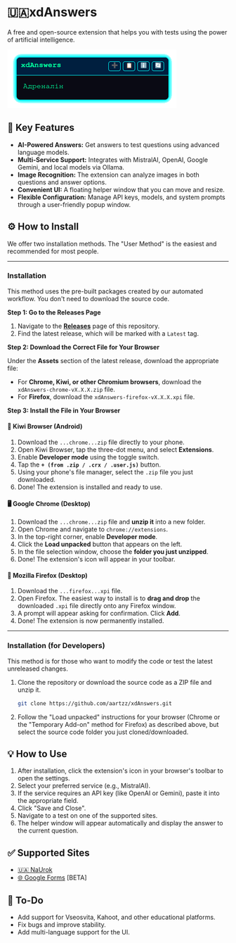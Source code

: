 # 🇺🇦xdAnswers

A free and open-source extension that helps you with tests using the power of artificial intelligence.

![A screenshot of the extension in action](images/README/ui.png) 
## 🚀 Key Features

* **AI-Powered Answers:** Get answers to test questions using advanced language models.
* **Multi-Service Support:** Integrates with MistralAI, OpenAI, Google Gemini, and local models via Ollama.
* **Image Recognition:** The extension can analyze images in both questions and answer options.
* **Convenient UI:** A floating helper window that you can move and resize.
* **Flexible Configuration:** Manage API keys, models, and system prompts through a user-friendly popup window.

## ⚙️ How to Install

We offer two installation methods. The "User Method" is the easiest and recommended for most people.

---

### Installation

This method uses the pre-built packages created by our automated workflow. You don't need to download the source code.

**Step 1: Go to the Releases Page**

1.  Navigate to the **[Releases](https://github.com/aartzz/xdAnswers/releases)** page of this repository.
2.  Find the latest release, which will be marked with a `Latest` tag.

**Step 2: Download the Correct File for Your Browser**

Under the **Assets** section of the latest release, download the appropriate file:
* For **Chrome, Kiwi, or other Chromium browsers**, download the `xdAnswers-chrome-vX.X.X.zip` file.
* For **Firefox**, download the `xdAnswers-firefox-vX.X.X.xpi` file.

**Step 3: Install the File in Your Browser**

#### 🥝 Kiwi Browser (Android)

1.  Download the `...chrome...zip` file directly to your phone.
2.  Open Kiwi Browser, tap the three-dot menu, and select **Extensions**.
3.  Enable **Developer mode** using the toggle switch.
4.  Tap the **`+ (from .zip / .crx / .user.js)`** button.
5.  Using your phone's file manager, select the `.zip` file you just downloaded.
6.  Done! The extension is installed and ready to use.

#### 🖥️ Google Chrome (Desktop)

1.  Download the `...chrome...zip` file and **unzip it** into a new folder.
2.  Open Chrome and navigate to `chrome://extensions`.
3.  In the top-right corner, enable **Developer mode**.
4.  Click the **Load unpacked** button that appears on the left.
5.  In the file selection window, choose the **folder you just unzipped**.
6.  Done! The extension's icon will appear in your toolbar.

#### 🦊 Mozilla Firefox (Desktop)

1.  Download the `...firefox...xpi` file.
2.  Open Firefox. The easiest way to install is to **drag and drop** the downloaded `.xpi` file directly onto any Firefox window.
3.  A prompt will appear asking for confirmation. Click **Add**.
4.  Done! The extension is now permanently installed.

---

### Installation (for Developers)

This method is for those who want to modify the code or test the latest unreleased changes.

1.  Clone the repository or download the source code as a ZIP file and unzip it.
    ```bash
    git clone https://github.com/aartzz/xdAnswers.git
    ```
2.  Follow the "Load unpacked" instructions for your browser (Chrome or the "Temporary Add-on" method for Firefox) as described above, but select the source code folder you just cloned/downloaded.

## 💡 How to Use

1.  After installation, click the extension's icon in your browser's toolbar to open the settings.
2.  Select your preferred service (e.g., MistralAI).
3.  If the service requires an API key (like OpenAI or Gemini), paste it into the appropriate field.
4.  Click "Save and Close".
5.  Navigate to a test on one of the supported sites.
6.  The helper window will appear automatically and display the answer to the current question.

## ✅ Supported Sites

-   [🇺🇦 NaUrok](https://naurok.com.ua)
-   [🌐 Google Forms](https://docs.google.com/forms) [BETA]

## 📝 To-Do

-   Add support for Vseosvita, Kahoot, and other educational platforms.
-   Fix bugs and improve stability.
-   Add multi-language support for the UI.